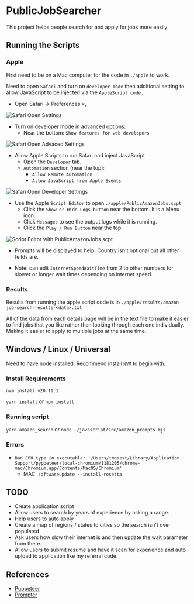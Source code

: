 # PublicJobSearcher
This project helps people search for and apply for jobs more easily

## Running the Scripts

### Apple

First need to be on a Mac computer for the code in `./apple` to work.

Need to open `Safari` and turn on `developer mode` then additional setting to allow JavaScript to be injected via the `AppleScript code.`

* Open Safari -> Preferences `⌘,`

![Safari Open Settings](images/mac_safari_settings.png)

* Turn on developer mode in advanced options:
    * Near the bottom: `Show features for web developers`

![Safari Open Advaced Settings](images/mac_safari_advanced.png)

* Allow Apple Scripts to run Safari and inject JavaScript
    * Open the `Developer` tab.
    * `Automation` section (near the top):
        * `Allow Remote Automation`
        * `Allow JavaScript from Apple Events`

![Safari Open Developer Settings](images/mac_safari_developers.png)

* Use the Apple `Script Editor` to open `./apple/PublicAmazonJobs.scpt`
    * Click the `Show or Hide Logs button` near the bottom. It is a Menu icon.
    * Click `Messages` to see the output logs while it is running.
    * Click the `Play / Run Button` near the top.

![Script Editor with PublicAmazonJobs.scpt](images/mac_scripts_logs_and_play.png)

* Prompts will be displayed to help. Country isn't optional but all other feilds are.

* Note: can edit `InternetSpeedWaitTime` from 2 to other numbers for slower or longer wait times depending on internet speed.

### Results

Results from running the apple script code is in `./apple/results/amazon-job-search-results-<data>.txt`

All of the data from each details page will be in the text file to make it easier to find jobs that you like rather than looking through each one individually. Making it easier to apply to multiple jobs at the same time.

## Windows / Linux / Universal

Need to have node installed. Recommend install `NVM` to begin with.

### Install Requirements

```
nvm install v20.11.1
```

`yarn install` or `npm install`

### Running script

`yarn amazon_search` or `node ./javascript/src/amazon_prompts.mjs`


### Errors

* `Bad CPU type in executable: '/Users/tmosest/Library/Application Support/pyppeteer/local-chromium/1181205/chrome-mac/Chromium.app/Contents/MacOS/Chromium'` 
    * MAC: `softwareupdate --install-rosetta`

## TODO
* Create application script
* Allow users to search by years of experience by asking a range.
* Help users to auto apply
* Create a map of regions / states to cities so the search isn't over populated
* Ask users how slow their internet is and then update the wait parameter from there.
* Allow users to submit resume and have it scan for experience and auto upload to application like my referral code.

## References
* [Puppeteer](https://github.com/puppeteer/puppeteer)
* [Prompter](https://github.com/terkelg/prompts)
